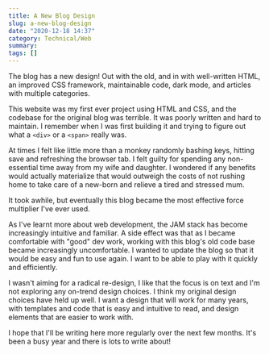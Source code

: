 ```yaml
---
title: A New Blog Design
slug: a-new-blog-design
date: "2020-12-18 14:37"
category: Technical/Web
summary:
tags: []
---
```


The blog has a new design! Out with the old, and in with well-written HTML, an
improved CSS framework, maintainable code, dark mode, and articles with multiple
categories.

This website was my first ever project using HTML and CSS, and the codebase for
the original blog was terrible. It was poorly written and hard to maintain. I
remember when I was first building it and trying to figure out what a `<div>` or
a `<span>` really was.

At times I felt like little more than a monkey randomly bashing keys, hitting
save and refreshing the browser tab. I felt guilty for spending any
non-essential time away from my wife and daughter. I wondered if any benefits
would actually materialize that would outweigh the costs of not rushing home to
take care of a new-born and relieve a tired and stressed mum.

It took awhile, but eventually this blog became the most effective force
multiplier I've ever used.

As I've learnt more about web development, the JAM stack has become increasingly
intuitive and familiar. A side effect was that as I became comfortable with
"good" dev work, working with this blog's old code base became increasingly
uncomfortable. I wanted to update the blog so that it would be easy and fun to
use again. I want to be able to play with it quickly and efficiently.

I wasn't aiming for a radical re-design, I like that the focus is on text and
I'm not exploring any on-trend design choices. I think my original design
choices have held up well. I want a design that will work for many years, with
templates and code that is easy and intuitive to read, and design elements that
are easier to work with.

I hope that I'll be writing here more regularly over the next few months. It's
been a busy year and there is lots to write about!
